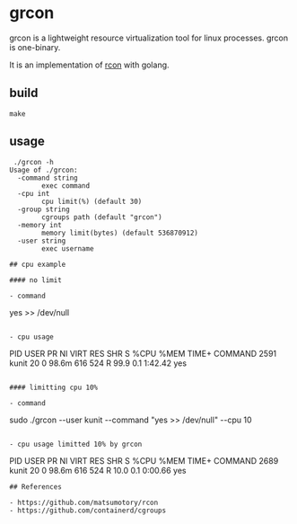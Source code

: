 # grcon

grcon is a lightweight resource virtualization tool for linux processes. grcon is one-binary.


It is an implementation of [rcon](https://github.com/matsumotory/rcon) with golang.

## build
```
make
```

## usage
```
 ./grcon -h
Usage of ./grcon:
  -command string
        exec command
  -cpu int
        cpu limit(%) (default 30)
  -group string
        cgroups path (default "grcon")
  -memory int
        memory limit(bytes) (default 536870912)
  -user string
        exec username

## cpu example

#### no limit

- command
```
yes >> /dev/null
```

- cpu usage
```
  PID USER      PR  NI  VIRT  RES  SHR S %CPU %MEM    TIME+  COMMAND
 2591 kunit     20   0 98.6m  616  524 R 99.9  0.1   1:42.42 yes
```

#### limitting cpu 10%

- command
```
sudo ./grcon --user kunit --command "yes >> /dev/null" --cpu 10
```

- cpu usage limitted 10% by grcon
```
  PID USER      PR  NI  VIRT  RES  SHR S %CPU %MEM    TIME+  COMMAND
 2689 kunit     20   0 98.6m  616  524 R 10.0  0.1   0:00.66 yes
```
## References

- https://github.com/matsumotory/rcon
- https://github.com/containerd/cgroups
